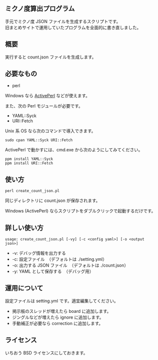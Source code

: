 ミクノ度算出プログラム
------------------

手元でミクノ度 JSON ファイルを生成するスクリプトです。  
旧まとめサイトで運用していたプログラムを全面的に書き直しました。

概要
---

実行すると count.json ファイルを生成します。

必要なもの
--------

* perl

Windows なら [ActivePerl](http://www.activestate.com/activeperl/downloads) などが使えます。

また、次の Perl モジュールが必要です。

* YAML::Syck
* URI::Fetch

Unix 系 OS なら次のコマンドで導入できます。

	sudo cpan YAML::Syck URI::Fetch

ActivePerl で動かすには、cmd.exe から次のようにしてみてください。

	ppm install YAML::Syck
	ppm install URI::Fetch

使い方
-----

	perl create_count_json.pl

同じディレクトリに count.json が保存されます。

Windows (ActivePerl) ならスクリプトをダブルクリックで起動するだけです。

詳しい使い方
----------

	usage: create_count_json.pl [-vy] [-c <config yaml>] [-o <output json>]

* -v: デバッグ情報を出力する
* -c: 設定ファイル　（デフォルトは ./setting.yml）
* -o: 出力する JSON ファイル　（デフォルトは ./count.json）
* -y: YAML として保存する　（デバッグ用）

運用について
----------

設定ファイルは setting.yml です。適宜編集してください。

* 掲示板のスレッドが増えたら board に追加します。
* ジングルなどが増えたら ignore に追加します。
* 手動補正が必要なら correction に追加します。

ライセンス
--------

いちおう BSD ライセンスにしておきます。